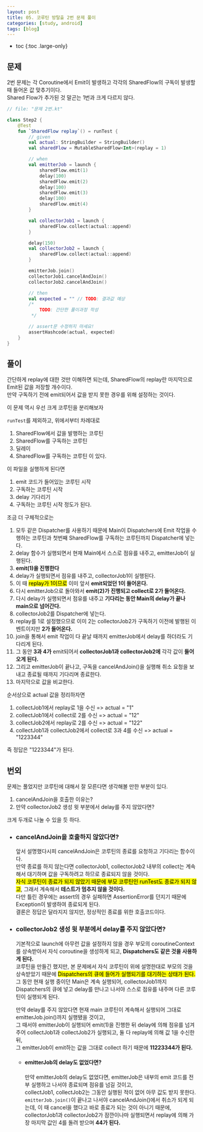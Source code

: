 ```yaml
---
layout: post
title: 05. 코루틴 방탈출 2번 문제 풀이
categories: [study, android]
tags: [blog]
---
```


- toc
{:toc .large-only}

## 문제
2번 문제는 각 Coroutine에서 Emit이 발생하고 각각의 SharedFlow의 구독이 발생할 때 들어온 값 맞추기이다.     
Shared Flow가 추가된 것 말곤는 1번과 크게 다르지 않다.
~~~kotlin
// file: "문제 2번.kt"

class Step2 {
    @Test
    fun `SharedFlow replay`() = runTest {
        // given
        val actual: StringBuilder = StringBuilder()
        val sharedFlow = MutableSharedFlow<Int>(replay = 1)

        // when
        val emitterJob = launch {
            sharedFlow.emit(1)
            delay(100)
            sharedFlow.emit(2)
            delay(100)
            sharedFlow.emit(3)
            delay(100)
            sharedFlow.emit(4)
        }

        val collectorJob1 = launch {
            sharedFlow.collect(actual::append)
        }

        delay(150)
        val collectorJob2 = launch {
            sharedFlow.collect(actual::append)
        }

        emitterJob.join()
        collectorJob1.cancelAndJoin()
        collectorJob2.cancelAndJoin()

        // then
        val expected = "" // TODO: 결과값 예상
        /*
            TODO: 간단한 풀이과정 작성
         */

        // assert문 수정하지 마세요!
        assertHashcode(actual, expected)
    }
}
~~~

## 풀이
간단하게 replay에 대한 것만 이해하면 되는데, SharedFlow의 replay란 마지막으로 Emit된 값을 저장할 개수이다.     
만약 구독하기 전에 emit되어서 값을 받지 못한 경우를 위해 설정하는 것이다.

이 문제 역시 우선 크게 코루틴을 분리해보자

`runTest`를 제외하고, 위에서부터 차례대로

1. SharedFlow에서 값을 발행하는 코루틴
2. SharedFlow를 구독하는 코루틴
3. 딜레이
4. SharedFlow를 구독하는 코루틴
이 있다.

이 파일을 실행하게 된다면

1. emit 코드가 들어있는 코루틴 시작
2. 구독하는 코루틴 시작
3. delay 기다리기
4. 구독하는 코루틴 시작
정도가 된다.

조금 더 구체적으로는

1. 모두 같은 Dispatcher를 사용하기 때문에 Main이 Dispatchers에 Emit 작업을 수행하는 코루틴과 첫번째 SharedFlow를 구독하는 코루틴까지 Dispatcher에 넣는다.
2. delay 함수가 실행되면서 현재 Main에서 스스로 점유를 내주고, emitterJob이 실행된다.
3. **emit(1)을 진행한다**
4. delay가 실행되면서 점유를 내주고, collectorJob1이 실행된다.
5. 이 때 <mark>replay가 1이므로</mark> 이미 앞서 **emit되었던 1이 들어온다.**
6. 다시 emitterJob으로 돌아와서 **emit(2)가 진행되고 collect로 2가 들어온다.**
7. 다시 delay가 실행되면서 점유를 내주고 **기다리는 동안 Main의 delay가 끝나 main으로 넘어간다.**
8. collectorJob2를 Dispatcher에 넣는다.
9. replay를 1로 설정했으므로 이미 2는 collectorJob2가 구독하기 이전에 발행된 이벤트이지만 **2가 들어온다.**
10. join을 통해서 emit 작업이 다 끝날 때까지 emitterJob에서 delay를 하더라도 기다리게 된다.
11. 그 동안 **3과 4가** emit되어서 **collectorJob1과 collectorJob2에** 각각 값이 **들어오게 된다.**
12. 그리고 emitterJob이 끝나고, 구독을 cancelAndJoin()을 실행해 취소 요청을 보내고 종료될 때까지 기다리며 종료한다.
13. 마지막으로 값을 비교한다.

순서상으로 actual 값을 정리하자면
1. collectJob1에서 replay로 1을 수신 => actual = "1"
2. collectJob1에서 collect로 2를 수신 => actual = "12"
3. collectJob2에서 replay로 2를 수신 => actual = "122"
4. collectJob1과 collectJob2에서 collect로 3과 4를 수신 => actual = "1223344"

즉 정답은 "1223344"가 된다.

## 번외

문제는 풀었지만 코루틴에 대해서 잘 모른다면 생각해볼 만한 부분이 있다.

1. cancelAndJoin을 호출한 이유는?
2. 만약 collectorJob2 생성 윗 부분에서 delay를 주지 않았다면?

크게 두개로 나눌 수 있을 듯 하다.

+ ### cancelAndJoin을 호출하지 않았다면?
  앞서 설명했다시피 cancelAndJoin은 코루틴의 종료를 요청하고 기다리는 함수이다.     
  만약 종료를 하지 않는다면 collectorJob1, collectorJob2 내부의 collect는 계속해서 대기하며 값을 구독하려고 하므로 종료되지 않을 것이다.     
  <mark>자식 코루틴이 종료가 되지 않았기 때문에 부모 코루틴인 runTest도 종료가 되지 않고</mark>, 그래서 계속해서 **테스트가 멈추지 않을 것이다.**     
  다만 틀린 경우에는 assert의 경우 실패하면 AssertionError를 던지기 때문에 Exception이 발생하여 종료되게 된다.     
  결론은 정답은 달라지지 않지만, 정상적인 종료를 위한 호출코드이다.

+ ### collectorJob2 생성 윗 부분에서 delay를 주지 않았다면?
  기본적으로 launch에 아무런 값을 설정하지 않을 경우 부모의 coroutineContext를 상속받아서 자식 coroutine을 생성하게 되고, **Dispatchers도 같은 것을 사용하게 된다.**     
  코루틴을 만들긴 했지만, 본 문제에서 자식 코루틴이 위에 설명한대로 부모의 것을 상속받았기 때문에 <mark>Dispatchers의 큐에 들어가 실행되기를 대기하는 상태가 된다.</mark>     
  그 동안 현재 실행 중이던 Main은 계속 실행되어, collectorJob1까지 Dispatchers의 큐에 넣고 delay를 만나고 나서야 스스로 점유를 내주며 다른 코루틴이 실행되게 된다.     

  만약 delay를 주지 않았다면 현재 main 코루틴이 계속해서 실행되어 그대로 emitterJob.join()까지 실행됐을 것이고,     
  그 때서야 emitterJob이 실행되어 emit(1)을 진행한 뒤 delay에 의해 점유를 넘겨주어 collectJob1과 collectJob2가 실행되고, 둘 다 replay에 의해 값 1을 수신한 뒤,     
  그 emitterJob이 emit하는 값을 그대로 collect 하기 때문에 **11223344가 된다.**

  + #### emitterJob의 delay도 없었다면?
    만약 emitterJob의 delay도 없었다면, emitterJob은 내부의 emit 코드를 전부 실행하고 나서야 종료되며 점유를 넘길 것이고,      
    collectJob1, collectJob2는 그동안 실행된 적이 없어 아무 값도 받지 못한다.     
    `emitterJob.join()`이 끝나고 나서야 cancelAndJoin()에서 취소가 되게 되는데, 이 때 cancel을 했다고 바로 종료가 되는 것이 아니기 때문에,     
    collectorJob1과 collectorJob2가 잠깐이나마 실행되면서 replay에 의해 가장 마지막 값인 4를 돌려 받으며 **44가 된다.**

